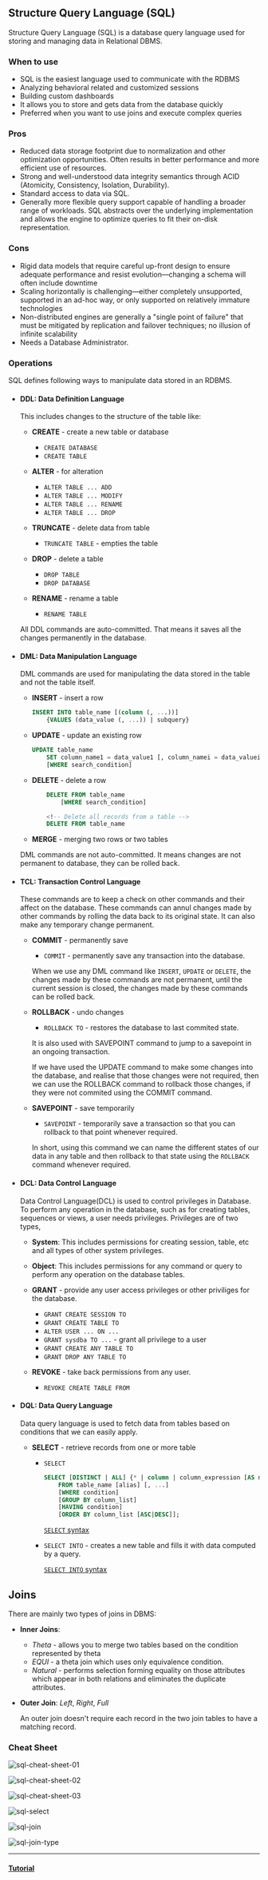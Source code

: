 ## Structure Query Language (SQL)
Structure Query Language (SQL) is a database query language used for storing and managing data in Relational DBMS.

### When to use 
* SQL is the easiest language used to communicate with the RDBMS
* Analyzing behavioral related and customized sessions
* Building custom dashboards
* It allows you to store and gets data from the database quickly
* Preferred when you want to use joins and execute complex queries

### Pros
* Reduced data storage footprint due to normalization and other optimization opportunities. Often results in better performance and more efficient use of resources.
* Strong and well-understood data integrity semantics through ACID (Atomicity, Consistency, Isolation, Durability).
* Standard access to data via SQL.
* Generally more flexible query support capable of handling a broader range of workloads. SQL abstracts over the underlying implementation and allows the engine to optimize queries to fit their on-disk representation.

### Cons
* Rigid data models that require careful up-front design to ensure adequate performance and resist evolution—changing a schema will often include downtime
* Scaling horizontally is challenging—either completely unsupported, supported in an ad-hoc way, or only supported on relatively immature technologies
* Non-distributed engines are generally a "single point of failure" that must be mitigated by replication and failover techniques; no illusion of infinite scalability
* Needs a Database Administrator.

### Operations
SQL defines following ways to manipulate data stored in an RDBMS.
* #### DDL: Data Definition Language

    This includes changes to the structure of the table like:
    * __CREATE__ - create a new table or database

        * `CREATE DATABASE`
        * `CREATE TABLE`

    * __ALTER__ - for alteration

        * `ALTER TABLE ... ADD`
        * `ALTER TABLE ... MODIFY`
        * `ALTER TABLE ... RENAME`
        * `ALTER TABLE ... DROP`

    * __TRUNCATE__ - delete data from table

        * `TRUNCATE TABLE` - empties the table

    * __DROP__ - delete a table

        * `DROP TABLE`
        * `DROP DATABASE`

    * __RENAME__ - rename a table

        * `RENAME TABLE`

    All DDL commands are auto-committed. That means it saves all the changes permanently in the database.

* #### DML: Data Manipulation Language

    DML commands are used for manipulating the data stored in the table and not the table itself.
    * __INSERT__ - insert a row

        ```sql
        INSERT INTO table_name [(column (, ...))]
            {VALUES (data_value (, ...)) | subquery}
        ```

    * __UPDATE__ - update an existing row

        ```sql
        UPDATE table_name
            SET column_name1 = data_value1 [, column_namei = data_valuei ...]
            [WHERE search_condition]
        ```

    * __DELETE__ - delete a row

        ```sql
            DELETE FROM table_name
                [WHERE search_condition]

            <!-- Delete all records from a table -->
            DELETE FROM table_name
        ```

    * __MERGE__ - merging two rows or two tables

    DML commands are not auto-committed. It means changes are not permanent to database, they can be rolled back.

* #### TCL: Transaction Control Language

    These commands are to keep a check on other commands and their affect on the database. These commands can annul changes made by other commands by rolling the data back to its original state. It can also make any temporary change permanent.

    * __COMMIT__ - permanently save

        * `COMMIT` - permanently save any transaction into the database.

        When we use any DML command like `INSERT`, `UPDATE` or `DELETE`, the changes made by these commands are not permanent, until the current session is closed, the changes made by these commands can be rolled back.

    * __ROLLBACK__ - undo changes

        * `ROLLBACK TO` - restores the database to last commited state.

        It is also used with SAVEPOINT command to jump to a savepoint in an ongoing transaction.

        If we have used the UPDATE command to make some changes into the database, and realise that those changes were not required, then we can use the ROLLBACK command to rollback those changes, if they were not commited using the COMMIT command.

    * __SAVEPOINT__ - save temporarily

        * `SAVEPOINT` - temporarily save a transaction so that you can rollback to that point whenever required.

        In short, using this command we can name the different states of our data in any table and then rollback to that state using the `ROLLBACK` command whenever required.

* #### DCL: Data Control Language

    Data Control Language(DCL) is used to control privileges in Database. To perform any operation in the database, such as for creating tables, sequences or views, a user needs privileges. Privileges are of two types,
    * __System__: This includes permissions for creating session, table, etc and all types of other system privileges.
    * __Object__: This includes permissions for any command or query to perform any operation on the database tables.

    * __GRANT__ - provide any user access privileges or other priviliges for the database.

        * `GRANT CREATE SESSION TO`
        * `GRANT CREATE TABLE TO`
        * `ALTER USER ... ON ...`
        * `GRANT sysdba TO ...` - grant all privilege to a user
        * `GRANT CREATE ANY TABLE TO`
        * `GRANT DROP ANY TABLE TO`

    * __REVOKE__ - take back permissions from any user.

        * `REVOKE CREATE TABLE FROM`

* #### DQL: Data Query Language

    Data query language is used to fetch data from tables based on conditions that we can easily apply.

    * __SELECT__ - 	retrieve records from one or more table

        * `SELECT`
            
            ```sql
            SELECT [DISTINCT | ALL] {* | column | column_expression [AS new_name] [, ...]}
                FROM table_name [alias] [, ...]
                [WHERE condition]
                [GROUP BY column_list]
                [HAVING condition]
                [ORDER BY column_list [ASC|DESC]];
            ```

            [`SELECT` syntax](https://www.postgresql.org/docs/current/sql-select.html)

        * `SELECT INTO` - creates a new table and fills it with data computed by a query.

            [`SELECT INTO` syntax](https://www.postgresql.org/docs/current/sql-selectinto.html)


## Joins
There are mainly two types of joins in DBMS:
* __Inner Joins__:
    
    * _Theta_ - allows you to merge two tables based on the condition represented by theta
    * _EQUI_ - a theta join which uses only equivalence condition.
    * _Natural_ - performs selection forming equality on those attributes which appear in both relations and eliminates the duplicate attributes.

* __Outer Join__: _Left_, _Right_, _Full_

    An outer join doesn't require each record in the two join tables to have a matching record.


### Cheat Sheet

![sql-cheat-sheet-01](../../../Desktop/knowledge-base/Cheat%20Sheets/../Cheat%20Sheets/sql-cheat-sheet-01.png)

![sql-cheat-sheet-02](../../../Desktop/knowledge-base/Cheat%20Sheets/../Cheat%20Sheets/sql-cheat-sheet-02.png)

![sql-cheat-sheet-03](../../../Desktop/knowledge-base/Cheat%20Sheets/../Cheat%20Sheets/sql-cheat-sheet-03.png)

![sql-select](../../../Desktop/knowledge-base/Cheat%20Sheets/../Cheat%20Sheets/sql-select.webp)

![sql-join](../../../Desktop/knowledge-base/Cheat%20Sheets/../Cheat%20Sheets/sql-join.jpeg)

![sql-join-type](../../../Desktop/knowledge-base/Cheat%20Sheets/../Cheat%20Sheets/sql-join-type.png)

---

#### [Tutorial](https://www.guru99.com/sql.html)

